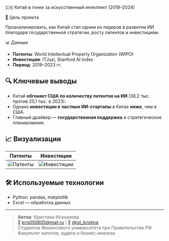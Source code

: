 🇨🇳 Китай в гонке за искусственный интеллект (2018–2024)

🎯 Цель проекта

Проанализировать, как Китай стал одним из лидеров в развитии ИИ благодаря государственной стратегии, росту патентов и инвестициям.

📊 Данные
- **Патенты**: World Intellectual Property Organization (WIPO)
- **Инвестиции**: ITJuzi, Stanford AI Index
- **Период**: 2018–2023 гг.

## 🔍 Ключевые выводы
- Китай **обгоняет США по количеству патентов на ИИ** (38,2 тыс. против 25,1 тыс. в 2023).
- Однако **инвестиции в частные ИИ-стартапы** в Китае **ниже**, чем в США.
- Главный драйвер — **государственная поддержка** и стратегическое планирование.

## 📈 Визуализации
| Патенты | Инвестиции |
|--------|-----------|
| ![Патенты](results/ai_patents_trend.png) | ![Инвестиции](results/investment_comparison.png) |

## 🛠️ Используемые технологии
- Python: pandas, matplotlib
- Excel — обработка данных

---

> **Автор**: Кристина Исаханова  
> 📧 [kris050605@mail.ru](mailto:kris050605@mail.ru) | 💬 [@ist_kristina](https://t.me/ist_kristina)  
> Студентка Финансового университета при Правительстве РФ  
> Факультет налогов, аудита и бизнес-анализа
